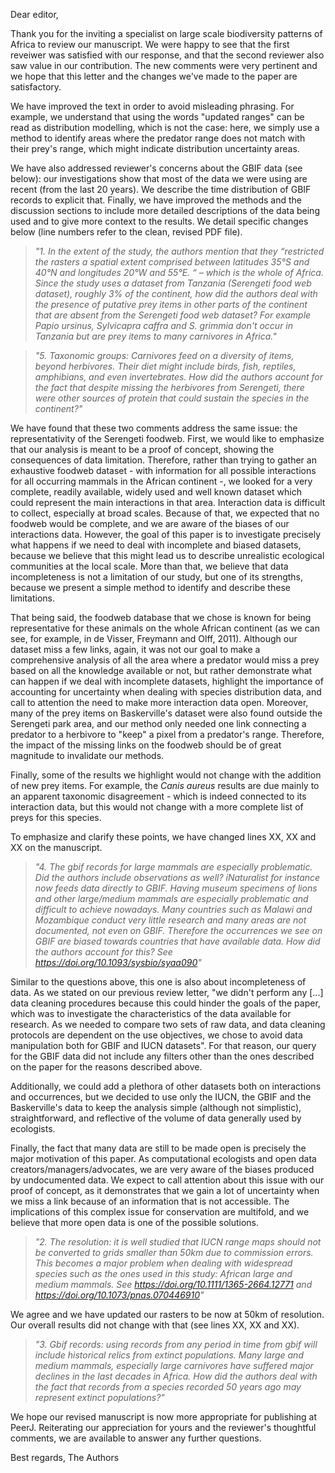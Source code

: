 Dear editor,

Thank you for the inviting a specialist on large scale biodiversity patterns of
Africa to review our manuscript. We were happy to see that the first reveiwer
was satisfied with our response, and that the second reviewer also saw value in
our contribution. The new comments were very pertinent and we hope that this
letter and the changes we've made to the paper are satisfactory.  

We have improved the text in order to avoid misleading phrasing. For example, we
understand that using the words "updated ranges" can be read as distribution
modelling, which is not the case: here, we simply use a method to identify areas
where the predator range does not match with their prey's range, which might
indicate distribution uncertainty areas.  

We have also addressed reviewer's concerns about the GBIF data (see below): our
investigations show that most of the data we were using are recent (from the
last 20 years). We describe the time distribution of GBIF records to explicit
that. Finally, we have improved the methods and the discussion sections to
include more detailed descriptions of the data being used and to give more
context to the results. We detail specific changes below (line numbers refer to
the clean, revised PDF file).

>*"1. In the extent of the study, the authors mention that they “restricted the
>rasters a spatial extent comprised between latitudes 35°S and 40°N and
>longitudes 20°W and 55°E. “ – which is the whole of Africa. Since the study
>uses a dataset from Tanzania (Serengeti food web dataset), roughly 3% of the
>continent, how did the authors deal with the presence of putative prey items in
>other parts of the continent that are absent from the Serengeti food web
>dataset? For example Papio ursinus, Sylvicapra caffra and S. grimmia don't
>occur in Tanzania but are prey items to many carnivores in Africa."*  

>*"5. Taxonomic groups: Carnivores feed on a diversity of items, beyond
>herbivores. Their diet might include birds, fish, reptiles, amphibians, and
>even invertebrates. How did the authors account for the fact that despite
>missing the herbivores from Serengeti, there were other sources of protein that
>could sustain the species in the continent?"*

We have found that these two comments address the same issue: the
representativity of the Serengeti foodweb. First, we would like to emphasize
that our analysis is meant to be a proof of concept, showing the consequences of
data limitation. Therefore, rather than trying to gather an exhaustive foodweb
dataset - with information for all possible interactions for all occurring
mammals in the African continent -, we looked for a very complete, readily
available, widely used and well known dataset which could represent the main
interactions in that area. Interaction data is difficult to collect, especially
at broad scales. Because of that, we expected that no foodweb would be complete,
and we are aware of the biases of our interactions data. However, the goal of
this paper is to investigate precisely what happens if we need to deal with
incomplete and biased datasets, because we believe that this might lead us to
describe unrealistic ecological communities at the local scale. More than that,
we believe that data incompleteness is not a limitation of our study, but one of
its strengths, because we present a simple method to identify and describe these
limitations.

That being said, the foodweb database that we chose is known for being
representative for these animals on the whole African continent (as we can see,
for example, in de Visser, Freymann and Olff, 2011). Although our dataset miss a
few links, again, it was not our goal to make a comprehensive analysis of all
the area where a predator would miss a prey based on all the knowledge available
or not, but rather demonstrate what can happen if we deal with incomplete
datasets, highlight the importance of accounting for uncertainty when dealing
with species distribution data, and call to attention the need to make more
interaction data open. Moreover, many of the prey items on Baskerville's dataset
were also found outside the Serengeti park area, and our method only needed one
link connecting a predator to a herbivore to "keep" a pixel from a predator's
range. Therefore, the impact of the missing links on the foodweb should be of
great magnitude to invalidate our methods.

Finally, some of the results we highlight would not change with the addition of
new prey items. For example, the *Canis aureus* results are due mainly to an
apparent taxonomic disagreement - which is indeed connected to its interaction
data, but this would not change with a more complete list of preys for this
species.

To emphasize and clarify these points, we have changed lines XX, XX and XX on
the manuscript.

>*"4. The gbif records for large mammals are especially problematic. Did the
>authors include observations as well? iNaturalist for instance now feeds data
>directly to GBIF. Having museum specimens of lions and other large/medium
>mammals are especially problematic and difficult to achieve nowadays. Many
>countries such as Malawi and Mozambique conduct very little research and many
>areas are not documented, not even on GBIF. Therefore the occurrences we see on
>GBIF are biased towards countries that have available data. How did the authors
>account for this? See https://doi.org/10.1093/sysbio/syaa090"*

Similar to the questions above, this one is also about incompleteness of data.
As we stated on our previous review letter, "we didn't perform any [...] data
cleaning procedures because this could hinder the goals of the paper, which was
to investigate the characteristics of the data available for research. As we
needed to compare two sets of raw data, and data cleaning protocols are
dependent on the use objectives, we chose to avoid data manipulation both for
GBIF and IUCN datasets". For that reason, our query for the GBIF data did not
include any filters other than the ones described on the paper for the reasons
described above.  

Additionally, we could add a plethora of other datasets both on
interactions and occurrences, but we decided to use only the IUCN, the GBIF and
the Baskerville's data to keep the analysis simple (although not simplistic),
straightforward, and reflective of the volume of data generally used by
ecologists.  

Finally, the fact that many data are still to be made open is precisely the
major motivation of this paper. As computational ecologists and open data
creators/managers/advocates, we are very aware of the biases produced by
undocumented data. We expect to call attention about this issue with our proof
of concept, as it demonstrates that we gain a lot of uncertainty when we miss a
link because of an information that is not accessible. The implications of this
complex issue for conservation are multifold, and we believe that more open data
is one of the possible solutions.



>*"2.    The resolution: it is well studied that IUCN range maps should not be
>converted to grids smaller than 50km due to commission errors. This becomes a
>major problem when dealing with widespread species such as the ones used in
>this study: African large and medium mammals. See
>https://doi.org/10.1111/1365-2664.12771 and
>https://doi.org/10.1073/pnas.070446910"*

We agree and we have updated our rasters to be now at 50km of resolution. Our
overall results did not change with that (see lines XX, XX and XX).

>*"3. Gbif records: using records from any period in time from gbif will include
>historical relics from extinct populations. Many large and medium mammals,
>especially large carnivores have suffered major declines in the last decades in
>Africa. How did the authors deal with the fact that records from a species
>recorded 50 years ago may represent extinct populations?"*



We hope our revised manuscript is now more appropriate for publishing at PeerJ.
Reiterating our appreciation for yours and the reviewer's thoughtful comments,
we are available to answer any further questions.

Best regards,
The Authors
